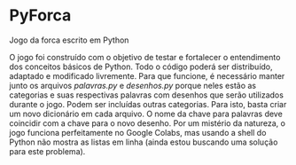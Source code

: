 # PyForca
Jogo da forca escrito em Python

O jogo foi construído com o objetivo de testar e fortalecer o entendimento dos conceitos básicos de Python.
Todo o código poderá ser distribuído, adaptado e modificado livremente.
Para que funcione, é necessário manter junto os arquivos *palavras.py* e *desenhos.py* porque neles estão as categorias e suas respectivas palavras com desenhos que serão utilizados durante o jogo.
Podem ser incluídas outras categorias. Para isto, basta criar um novo dicionário em cada arquivo. O nome da chave para palavras deve coincidir com a chave para o novo desenho.
Por um mistério da natureza, o jogo funciona perfeitamente no Google Colabs, mas usando a shell do Python não mostra as listas em linha (ainda estou buscando uma solução para este problema).
